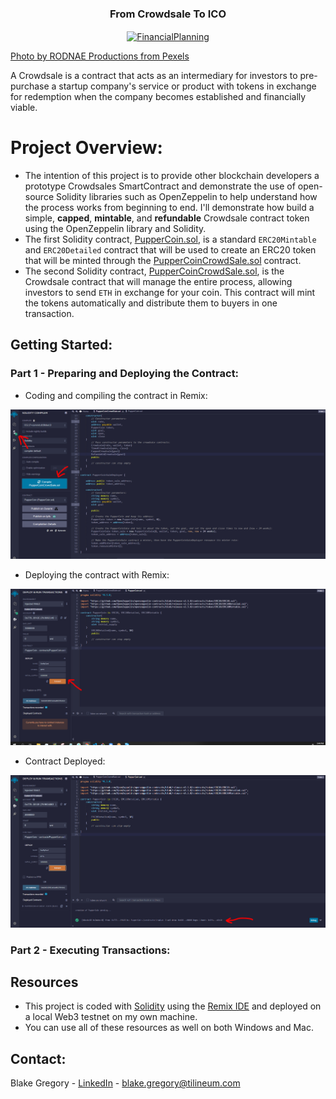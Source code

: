 <h3 align="center">From Crowdsale To ICO</h3>
<p align="center">
  <a href="https://github.com/bgregory0913/From_Crowdsale_To_ICO/">
    <img src="readme_img.jpg" alt="FinancialPlanning" align="center">
  </a>
</p>
                                                                   
[Photo by RODNAE Productions from Pexels](https://www.pexels.com/photo/green-sticky-note-beside-white-and-green-pen-7414214/)

A Crowdsale is a contract that acts as an intermediary for investors to pre-purchase a startup company's service or product with tokens in exchange for redemption when the company becomes established and financially viable. 

# Project Overview:

* The intention of this project is to provide other blockchain developers a prototype Crowdsales SmartContract and demonstrate the use of open-source Solidity libraries such as OpenZeppelin to help understand how the process works from beginning to end. I'll demonstrate how build a simple, __capped__, __mintable__, and __refundable__ Crowdsale contract token using the OpenZeppelin library and Solidity.
* The first Solidity contract, [PupperCoin.sol](https://github.com/bgregory0913/From_Crowdsale_To_ICO/blob/main/PupperCoin.sol), is a standard `ERC20Mintable` and `ERC20Detailed` contract that will be used to create an ERC20 token that will be minted through the [PupperCoinCrowdSale.sol](https://github.com/bgregory0913/From_Crowdsale_To_ICO/blob/main/PupperCoinCrowdSale.sol) contract.
* The second Solidity contract, [PupperCoinCrowdSale.sol](https://github.com/bgregory0913/From_Crowdsale_To_ICO/blob/main/PupperCoinCrowdSale.sol), is the Crowdsale contract that will manage the entire process, allowing investors to send `ETH` in exchange for your coin. This contract will mint the tokens automatically and distribute them to buyers in one transaction.


## Getting Started:

### Part 1 - Preparing and Deploying the Contract:

* Coding and compiling the contract in Remix:

![compiled_contract](https://github.com/bgregory0913/From_Crowdsale_To_ICO/blob/main/compiled_crowd_sale.PNG)

* Deploying the contract with Remix:

![deploying_contract](https://github.com/bgregory0913/From_Crowdsale_To_ICO/blob/main/deploying_contract.PNG)

* Contract Deployed:

![deployed_contract](https://github.com/bgregory0913/From_Crowdsale_To_ICO/blob/main/contract_deployed.PNG)


### Part 2 - Executing Transactions:




## Resources
* This project is coded with [Solidity](https://soliditylang.org/) using the [Remix IDE](https://remix.ethereum.org/) and deployed on a local Web3 testnet on my own machine.
* You can use all of these resources as well on both Windows and Mac.


## Contact:
Blake Gregory - [LinkedIn](www.linkedin.com/in/blake-greg) - blake.gregory@tilineum.com
